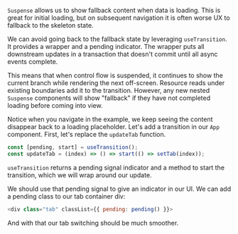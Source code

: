 `Suspense` allows us to show fallback content when data is loading. This is great for initial loading, but on subsequent navigation it is often worse UX to fallback to the skeleton state.

We can avoid going back to the fallback state by leveraging `useTransition`. It provides a wrapper and a pending indicator. The wrapper puts all downstream updates in a transaction that doesn't commit until all async events complete.

This means that when control flow is suspended, it continues to show the current branch while rendering the next off-screen. Resource reads under existing boundaries add it to the transition. However, any new nested `Suspense` components will show "fallback" if they have not completed loading before coming into view.

Notice when you navigate in the example, we keep seeing the content disappear back to a loading placeholder. Let's add a transition in our `App` component. First, let's replace the `updateTab` function.

```js
const [pending, start] = useTransition();
const updateTab = (index) => () => start(() => setTab(index));
```

`useTransition` returns a pending signal indicator and a method to start the transition, which we will wrap around our update.

We should use that pending signal to give an indicator in our UI. We can add a pending class to our tab container div:

```js
<div class="tab" classList={{ pending: pending() }}>
```

And with that our tab switching should be much smoother.
